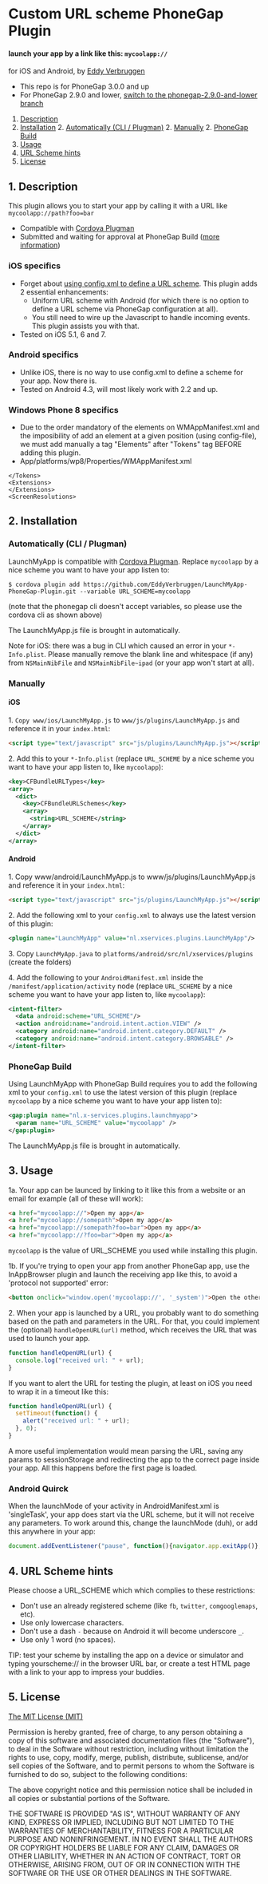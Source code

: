 # Custom URL scheme PhoneGap Plugin
#### launch your app by a link like this: `mycoolapp://`
for iOS and Android, by [Eddy Verbruggen](http://www.x-services.nl)
- This repo is for PhoneGap 3.0.0 and up
- For PhoneGap 2.9.0 and lower, [switch to the phonegap-2.9.0-and-lower branch](https://github.com/EddyVerbruggen/LaunchMyApp-PhoneGap-Plugin/tree/phonegap-2.9.0-and-lower)

1. [Description](https://github.com/EddyVerbruggen/LaunchMyApp-PhoneGap-Plugin#1-description)
2. [Installation](https://github.com/EddyVerbruggen/LaunchMyApp-PhoneGap-Plugin#2-installation)
	2. [Automatically (CLI / Plugman)](https://github.com/EddyVerbruggen/LaunchMyApp-PhoneGap-Plugin#automatically-cli--plugman)
	2. [Manually](https://github.com/EddyVerbruggen/LaunchMyApp-PhoneGap-Plugin#manually)
	2. [PhoneGap Build](https://github.com/EddyVerbruggen/LaunchMyApp-PhoneGap-Plugin#phonegap-build)
3. [Usage](https://github.com/EddyVerbruggen/LaunchMyApp-PhoneGap-Plugin#3-usage)
4. [URL Scheme hints](https://github.com/EddyVerbruggen/LaunchMyApp-PhoneGap-Plugin#4-url-scheme-hints)
5. [License](https://github.com/EddyVerbruggen/LaunchMyApp-PhoneGap-Plugin#5-license)

## 1. Description

This plugin allows you to start your app by calling it with a URL like `mycoolapp://path?foo=bar`

* Compatible with [Cordova Plugman](https://github.com/apache/cordova-plugman)
* Submitted and waiting for approval at PhoneGap Build ([more information](https://build.phonegap.com/plugins))

### iOS specifics
* Forget about [using config.xml to define a URL scheme](https://build.phonegap.com/docs/config-xml#url_schemes). This plugin adds 2 essential enhancements:
  - Uniform URL scheme with Android (for which there is no option to define a URL scheme via PhoneGap configuration at all).
  - You still need to wire up the Javascript to handle incoming events. This plugin assists you with that.
* Tested on iOS 5.1, 6 and 7.

### Android specifics
* Unlike iOS, there is no way to use config.xml to define a scheme for your app. Now there is.
* Tested on Android 4.3, will most likely work with 2.2 and up.

### Windows Phone 8 specifics
* Due to the order mandatory of the elements on WMAppManifest.xml and the imposibility of add an element at a given position (using config-file), we must add manually a tag "Elements" after "Tokens" tag BEFORE adding this plugin.
* App/platforms/wp8/Properties/WMAppManifest.xml
```
</Tokens>
<Extensions>
</Extensions>
<ScreenResolutions>
```


## 2. Installation

### Automatically (CLI / Plugman)
LaunchMyApp is compatible with [Cordova Plugman](https://github.com/apache/cordova-plugman).
Replace `mycoolapp` by a nice scheme you want to have your app listen to:

```
$ cordova plugin add https://github.com/EddyVerbruggen/LaunchMyApp-PhoneGap-Plugin.git --variable URL_SCHEME=mycoolapp
```
(note that the phonegap cli doesn't accept variables, so please use the cordova cli as shown above)

The LaunchMyApp.js file is brought in automatically.

Note for iOS: there was a bug in CLI which caused an error in your `*-Info.plist`.
Please manually remove the blank line and whitespace (if any) from `NSMainNibFile` and `NSMainNibFile~ipad` (or your app won't start at all).


### Manually

#### iOS
1\. `Copy www/ios/LaunchMyApp.js` to `www/js/plugins/LaunchMyApp.js` and reference it in your `index.html`:
```html
<script type="text/javascript" src="js/plugins/LaunchMyApp.js"></script>
```

2\. Add this to your `*-Info.plist` (replace `URL_SCHEME` by a nice scheme you want to have your app listen to, like `mycoolapp`):
```xml
<key>CFBundleURLTypes</key>
<array>
  <dict>
    <key>CFBundleURLSchemes</key>
    <array>
      <string>URL_SCHEME</string>
    </array>
  </dict>
</array>
```

#### Android
1\. Copy www/android/LaunchMyApp.js to www/js/plugins/LaunchMyApp.js and reference it in your `index.html`:
```html
<script type="text/javascript" src="js/plugins/LaunchMyApp.js"></script>
```

2\. Add the following xml to your `config.xml` to always use the latest version of this plugin:
```xml
<plugin name="LaunchMyApp" value="nl.xservices.plugins.LaunchMyApp"/>
```

3\. Copy `LaunchMyApp.java` to `platforms/android/src/nl/xservices/plugins` (create the folders)

4\. Add the following to your `AndroidManifest.xml` inside the `/manifest/application/activity` node (replace `URL_SCHEME` by a nice scheme you want to have your app listen to, like `mycoolapp`):
```xml
<intent-filter>
  <data android:scheme="URL_SCHEME"/>
  <action android:name="android.intent.action.VIEW" />
  <category android:name="android.intent.category.DEFAULT" />
  <category android:name="android.intent.category.BROWSABLE" />
</intent-filter>
```

### PhoneGap Build

Using LaunchMyApp with PhoneGap Build requires you to add the following xml to your `config.xml` to use the latest version of this plugin (replace `mycoolapp` by a nice scheme you want to have your app listen to):
```xml
<gap:plugin name="nl.x-services.plugins.launchmyapp">
  <param name="URL_SCHEME" value="mycoolapp" />
</gap:plugin>
```

The LaunchMyApp.js file is brought in automatically.

## 3. Usage

1a\. Your app can be launced by linking to it like this from a website or an email for example (all of these will work):
```html
<a href="mycoolapp://">Open my app</a>
<a href="mycoolapp://somepath">Open my app</a>
<a href="mycoolapp://somepath?foo=bar">Open my app</a>
<a href="mycoolapp://?foo=bar">Open my app</a>
```

`mycoolapp` is the value of URL_SCHEME you used while installing this plugin.

1b\. If you're trying to open your app from another PhoneGap app, use the InAppBrowser plugin and launch the receiving app like this, to avoid a 'protocol not supported' error:
```html
<button onclick="window.open('mycoolapp://', '_system')">Open the other app</button>
```

2\. When your app is launched by a URL, you probably want to do something based on the path and parameters in the URL. For that, you could implement the (optional) `handleOpenURL(url)` method, which receives the URL that was used to launch your app.
```javascript
function handleOpenURL(url) {
  console.log("received url: " + url);
}
```

If you want to alert the URL for testing the plugin, at least on iOS you need to wrap it in a timeout like this:
```javascript
function handleOpenURL(url) {
  setTimeout(function() {
    alert("received url: " + url);
  }, 0);
}
```
A more useful implementation would mean parsing the URL, saving any params to sessionStorage and redirecting the app to the correct page inside your app.
All this happens before the first page is loaded.

### Android Quirck
When the launchMode of your activity in AndroidManifest.xml is 'singleTask', your app does start via the URL scheme, but it will not receive any parameters. To work around this, change the launchMode (duh), or add this anywhere in your app: 
```javascript
document.addEventListener("pause", function(){navigator.app.exitApp()}, false);
```

## 4. URL Scheme hints
Please choose a URL_SCHEME which which complies to these restrictions:
- Don't use an already registered scheme (like `fb`, `twitter`, `comgooglemaps`, etc).
- Use only lowercase characters.
- Don't use a dash `-` because on Android it will become underscore `_`.
- Use only 1 word (no spaces).

TIP: test your scheme by installing the app on a device or simulator and typing yourscheme:// in the browser URL bar, or create a test HTML page with a link to your app to impress your buddies.


## 5. License

[The MIT License (MIT)](http://www.opensource.org/licenses/mit-license.html)

Permission is hereby granted, free of charge, to any person obtaining a copy
of this software and associated documentation files (the "Software"), to deal
in the Software without restriction, including without limitation the rights
to use, copy, modify, merge, publish, distribute, sublicense, and/or sell
copies of the Software, and to permit persons to whom the Software is
furnished to do so, subject to the following conditions:

The above copyright notice and this permission notice shall be included in
all copies or substantial portions of the Software.

THE SOFTWARE IS PROVIDED "AS IS", WITHOUT WARRANTY OF ANY KIND, EXPRESS OR
IMPLIED, INCLUDING BUT NOT LIMITED TO THE WARRANTIES OF MERCHANTABILITY,
FITNESS FOR A PARTICULAR PURPOSE AND NONINFRINGEMENT. IN NO EVENT SHALL THE
AUTHORS OR COPYRIGHT HOLDERS BE LIABLE FOR ANY CLAIM, DAMAGES OR OTHER
LIABILITY, WHETHER IN AN ACTION OF CONTRACT, TORT OR OTHERWISE, ARISING FROM,
OUT OF OR IN CONNECTION WITH THE SOFTWARE OR THE USE OR OTHER DEALINGS IN
THE SOFTWARE.
